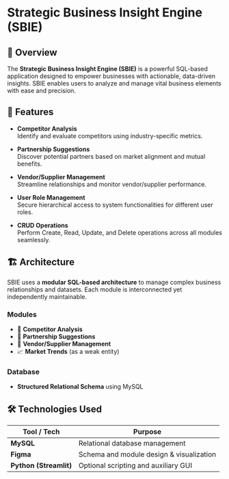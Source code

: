 # Strategic Business Insight Engine (SBIE)

## 📌 Overview
The **Strategic Business Insight Engine (SBIE)** is a powerful SQL-based application designed to empower businesses with actionable, data-driven insights. SBIE enables users to analyze and manage vital business elements with ease and precision.

## 🚀 Features
- **Competitor Analysis**  
  Identify and evaluate competitors using industry-specific metrics.

- **Partnership Suggestions**  
  Discover potential partners based on market alignment and mutual benefits.

- **Vendor/Supplier Management**  
  Streamline relationships and monitor vendor/supplier performance.

- **User Role Management**  
  Secure hierarchical access to system functionalities for different user roles.

- **CRUD Operations**  
  Perform Create, Read, Update, and Delete operations across all modules seamlessly.

## 🏗️ Architecture
SBIE uses a **modular SQL-based architecture** to manage complex business relationships and datasets. Each module is interconnected yet independently maintainable.

### Modules
- 🏢 **Competitor Analysis**  
- 🤝 **Partnership Suggestions**  
- 🚚 **Vendor/Supplier Management**  
- 📈 **Market Trends** (as a weak entity)

### Database
- **Structured Relational Schema** using MySQL

## 🛠️ Technologies Used
| Tool / Tech | Purpose |
|-------------|---------|
| **MySQL**   | Relational database management |
| **Figma**   | Schema and module design & visualization |
| **Python (Streamlit)** | Optional scripting and auxiliary GUI |
